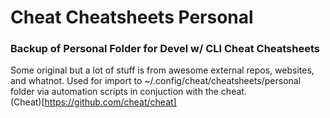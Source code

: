 # Cheat Cheatsheets Personal

### Backup of Personal Folder for Devel w/ CLI Cheat Cheatsheets

Some original but a lot of stuff is from awesome external repos, websites, and whatnot.
Used for import to ~/.config/cheat/cheatsheets/personal
folder via automation scripts in conjuction with the cheat.
<br>
(Cheat)[https://github.com/cheat/cheat]
<br>


